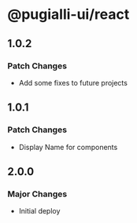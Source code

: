 # @pugialli-ui/react

## 1.0.2

### Patch Changes

- Add some fixes to future projects

## 1.0.1

### Patch Changes

- Display Name for components

## 2.0.0

### Major Changes

- Initial deploy
